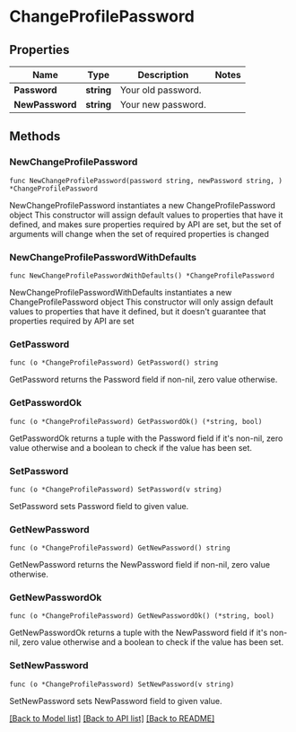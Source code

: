 # ChangeProfilePassword

## Properties

Name | Type | Description | Notes
------------ | ------------- | ------------- | -------------
**Password** | **string** | Your old password. | 
**NewPassword** | **string** | Your new password. | 

## Methods

### NewChangeProfilePassword

`func NewChangeProfilePassword(password string, newPassword string, ) *ChangeProfilePassword`

NewChangeProfilePassword instantiates a new ChangeProfilePassword object
This constructor will assign default values to properties that have it defined,
and makes sure properties required by API are set, but the set of arguments
will change when the set of required properties is changed

### NewChangeProfilePasswordWithDefaults

`func NewChangeProfilePasswordWithDefaults() *ChangeProfilePassword`

NewChangeProfilePasswordWithDefaults instantiates a new ChangeProfilePassword object
This constructor will only assign default values to properties that have it defined,
but it doesn't guarantee that properties required by API are set

### GetPassword

`func (o *ChangeProfilePassword) GetPassword() string`

GetPassword returns the Password field if non-nil, zero value otherwise.

### GetPasswordOk

`func (o *ChangeProfilePassword) GetPasswordOk() (*string, bool)`

GetPasswordOk returns a tuple with the Password field if it's non-nil, zero value otherwise
and a boolean to check if the value has been set.

### SetPassword

`func (o *ChangeProfilePassword) SetPassword(v string)`

SetPassword sets Password field to given value.


### GetNewPassword

`func (o *ChangeProfilePassword) GetNewPassword() string`

GetNewPassword returns the NewPassword field if non-nil, zero value otherwise.

### GetNewPasswordOk

`func (o *ChangeProfilePassword) GetNewPasswordOk() (*string, bool)`

GetNewPasswordOk returns a tuple with the NewPassword field if it's non-nil, zero value otherwise
and a boolean to check if the value has been set.

### SetNewPassword

`func (o *ChangeProfilePassword) SetNewPassword(v string)`

SetNewPassword sets NewPassword field to given value.



[[Back to Model list]](../README.md#documentation-for-models) [[Back to API list]](../README.md#documentation-for-api-endpoints) [[Back to README]](../README.md)


